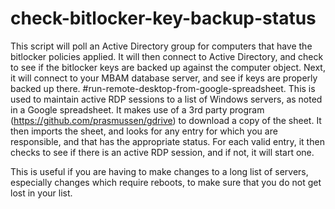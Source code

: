 # check-bitlocker-key-backup-status
This script will poll an Active Directory group for computers that have the bitlocker policies applied.
It will then connect to Active Directory, and check to see if the bitlocker keys are backed up against the computer object.
Next, it will connect to your MBAM database server, and see if keys are properly backed up there.
#run-remote-desktop-from-google-spreadsheet.
This is used to maintain active RDP sessions to a list of Windows servers, as noted in a Google spreadsheet.
It makes use of a 3rd party program (https://github.com/prasmussen/gdrive) to download a copy of the sheet.
It then imports the sheet, and looks for any entry for which you are responsible, and that has the appropriate status.
For each valid entry, it then checks to see if there is an active RDP session, and if not, it will start one.

This is useful if you are having to make changes to a long list of servers, especially changes which require reboots, to make sure
that you do not get lost in your list.
